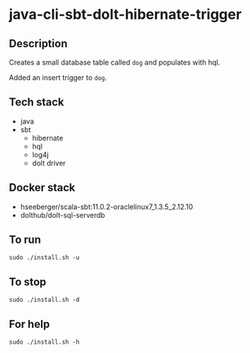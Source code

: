 # java-cli-sbt-dolt-hibernate-trigger

## Description
Creates a small database table
called `dog` and populates with hql.

Added an insert trigger to `dog`.

## Tech stack
- java
- sbt
  - hibernate
  - hql
  - log4j
  - dolt driver

## Docker stack
- hseeberger/scala-sbt:11.0.2-oraclelinux7_1.3.5_2.12.10
- dolthub/dolt-sql-serverdb

## To run
`sudo ./install.sh -u`

## To stop
`sudo ./install.sh -d`

## For help
`sudo ./install.sh -h`

